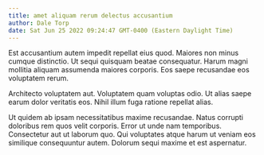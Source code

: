 ```yaml
---
title: amet aliquam rerum delectus accusantium
author: Dale Torp
date: Sat Jun 25 2022 09:24:47 GMT-0400 (Eastern Daylight Time)
---
```

Est accusantium autem impedit repellat eius quod. Maiores non minus cumque distinctio. Ut sequi quisquam beatae consequatur. Harum magni mollitia aliquam assumenda maiores corporis. Eos saepe recusandae eos voluptatem rerum.

 Architecto voluptatem aut. Voluptatem quam voluptas odio. Ut alias saepe earum dolor veritatis eos. Nihil illum fuga ratione repellat alias.

 Ut quidem ab ipsam necessitatibus maxime recusandae. Natus corrupti doloribus rem quos velit corporis. Error ut unde nam temporibus. Consectetur aut ut laborum quo. Qui voluptates atque harum ut veniam eos similique consequuntur autem. Dolorum sequi maxime et est aspernatur.